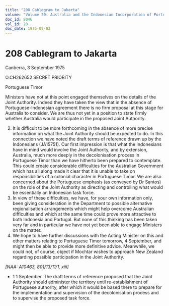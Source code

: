 ```yaml
---
title: "208 Cablegram to Jakarta"
volume: "Volume 20: Australia and the Indonesian Incorporation of Portuguese Timor, 1974-1976"
doc_id: 8046
vol_id: 20
doc_date: 1975-09-03
---
```


# 208 Cablegram to Jakarta

Canberra, 3 September 1975

O.CH262652 SECRET PRIORITY

Portuguese Timor

Ministers have not at this point engaged themselves on the details of the Joint Authority. Indeed they have taken the view that in the absence of Portuguese-Indonesian agreement there is no firm proposal at this stage for Australia to consider. We are thus not yet in a position to state firmly whether Australia would participate in the proposed Joint Authority.

  2. It is difficult to be more forthcoming in the absence of more precise information on what the Joint Authority should be expected to do. In this connection we have noted the draft terms of reference drawn up by the Indonesians (JA15751). Our first impression is that what the Indonesians have in mind would involve the Joint Authority, and by extension, Australia, much more deeply in the decolonisation process in Portuguese Timor than we have hitherto been prepared to contemplate. This could create considerable difficulties for the Australian Government which has all along made it clear that it is unable to take on responsibilities of a colonial character in Portuguese Timor. We are also concerned about the Portuguese emphasis (as conveyed by Dr Santos) on the role of the Joint Authority as directing and controlling what would be essentially an Indonesian task force.
  3. In view of these difficulties, we have, for your own information only, been giving consideration in the Department to possible alternative regionalisation arrangements which might help overcome Australian difficulties and which at the same time could prove more attractive to both Indonesia and Portugal. But none of this thinking has been taken very far and in particular we have not yet been able to engage Ministers on the matter.
  4. We hope to have further discussions with the Acting Minister on this and other matters relating to Portuguese Timor tomorrow, 4 September, and might then be able to provide more definitive advice. Meanwhile, we could not, of course, object if Mochtar wishes to approach New Zealand regarding possible participation in the Joint Authority.



_[NAA: A10463, 801/13/11/1, xiii]_

  * 1 1 September. The draft terms of reference proposed that the Joint Authority should administer the territory until re-establishment of Portuguese authority, after which it would be based there to prepare for the implementation and supervision of the decolonisation process and to supervise the proposed task force. 


